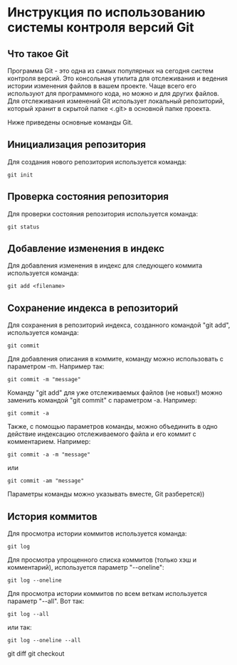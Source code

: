 # **Инструкция по использованию системы контроля версий Git**

## Что такое Git

Программа Git - это одна из самых популярных на сегодня систем контроля версий. Это консольная утилита для отслеживания и ведения истории изменения файлов в вашем проекте. Чаще всего его используют для программного кода, но можно и для других файлов.
Для отслеживания изменений Git использует локальный репозиторий, который хранит в скрытой папке <.git> в основной папке проекта.

Ниже приведены основные команды Git.

## Инициализация репозитория

Для создания нового репозитория используется команда:

    git init

## Проверка состояния репозитория

Для проверки состояния репозитория используется команда:

    git status

## Добавление изменения в индекс

Для добавления изменения в индекс для следующего коммита используется команда:

    git add <filename>

## Сохранение индекса в репозиторий

Для сохранения в репозиторий индекса, созданного командой "git add", используется команда:

    git commit

Для добавления описания в коммите, команду можно использовать с параметром -m. Например так:

    git commit -m "message"

Команду "git add" для уже отслеживаемых файлов (не новых!) можно заменить командой "git commit" с параметром -a. Например:

    git commit -a

Также, с помощью параметров команды, можно объединить в одно действие индексацию отслеживаемого файла и его коммит с комментарием. Например:

    git commit -a -m "message"

или

    git commit -am "message"

Параметры команды можно указывать вместе, Git разберется))

## История коммитов

Для просмотра истории коммитов используется команда:

    git log

Для просмотра упрощенного списка коммитов (только хэш и комментарий), используется параметр "--oneline":

    git log --oneline

Для просмотра истории коммитов по всем веткам используется параметр "--all". Вот так:

    git log --all

или так:

    git log --oneline --all






git diff
    git checkout <hash>

